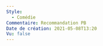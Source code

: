 ```yaml
---
Style:
  - Comédie
Commentaire: Recommandation PB
Date de création: 2021-05-08T13:20
Vu: false
---
```

